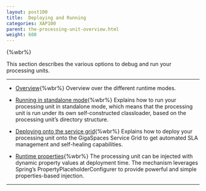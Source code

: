 ```yaml
---
layout: post100
title:  Deploying and Running
categories: XAP100
parent: the-processing-unit-overview.html
weight: 600
---
```


{%wbr%}


This section describes the various options to debug and run your processing units.



<hr/>


- [Overview](./deploying-and-running-the-processing-unit.html){%wbr%}
Overview over the different runtime modes.

- [Running in standalone mode](./running-in-standalone-mode.html){%wbr%}
Explains how to run your processing unit in standalone mode, which means that the processing unit is run under its own self-constructed classloader, based on the processing unit’s directory structure.

- [Deploying onto the service grid](./deploying-onto-the-service-grid.html){%wbr%}
Explains how to deploy your processing unit onto the GigaSpaces Service Grid to get automated SLA management and self-healing capabilities.

- [Runtime properties](./deployment-properties.html){%wbr%}
The processing unit can be injected with dynamic property values at deployment time. The mechanism leverages Spring’s PropertyPlaceholderConfigurer to provide powerful and simple properties-based injection.



<hr/>
